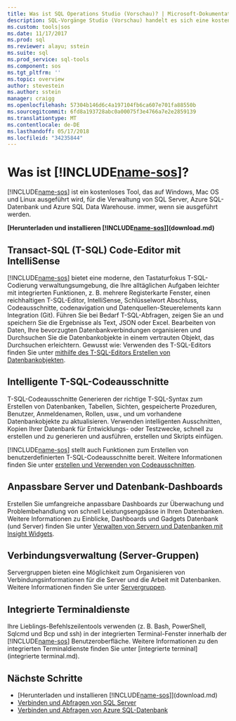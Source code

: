 ```yaml
---
title: Was ist SQL Operations Studio (Vorschau)? | Microsoft-Dokumentation
description: SQL-Vorgänge Studio (Vorschau) handelt es sich eine kostenlose, leicht, die unter Windows, Mac OS und Linux ausgeführt wird, für die Verwaltung von SQL Server, Azure SQL-Datenbank und Azure SQL Data Warehouse; immer, wenn sie ausgeführt werden.
ms.custom: tools|sos
ms.date: 11/17/2017
ms.prod: sql
ms.reviewer: alayu; sstein
ms.suite: sql
ms.prod_service: sql-tools
ms.component: sos
ms.tgt_pltfrm: ''
ms.topic: overview
author: stevestein
ms.author: sstein
manager: craigg
ms.openlocfilehash: 57304b146d6c4a197104fb6ca607e701fa88550b
ms.sourcegitcommit: 6fd8a193728abc0a00075f3e4766a7e2e2859139
ms.translationtype: MT
ms.contentlocale: de-DE
ms.lasthandoff: 05/17/2018
ms.locfileid: "34235844"
---
```

# <a name="what-is-includename-sosincludesname-sosmd"></a>Was ist [!INCLUDE[name-sos](../includes/name-sos.md)]?

[!INCLUDE[name-sos](../includes/name-sos-short.md)] ist ein kostenloses Tool, das auf Windows, Mac OS und Linux ausgeführt wird, für die Verwaltung von SQL Server, Azure SQL-Datenbank und Azure SQL Data Warehouse. immer, wenn sie ausgeführt werden.

**[Herunterladen und installieren [!INCLUDE[name-sos](../includes/name-sos-short.md)]](download.md)**


## <a name="transact-sql-t-sql-code-editor-with-intellisense"></a>Transact-SQL (T-SQL) Code-Editor mit IntelliSense

[!INCLUDE[name-sos](../includes/name-sos-short.md)] bietet eine moderne, den Tastaturfokus T-SQL-Codierung verwaltungsumgebung, die Ihre alltäglichen Aufgaben leichter mit integrierten Funktionen, z. B. mehrere Registerkarte Fenster, einen reichhaltigen T-SQL-Editor, IntelliSense, Schlüsselwort Abschluss, Codeausschnitte, codenavigation und Datenquellen-Steuerelements kann Integration (Git). Führen Sie bei Bedarf T-SQL-Abfragen, zeigen Sie an und speichern Sie die Ergebnisse als Text, JSON oder Excel. Bearbeiten von Daten, Ihre bevorzugten Datenbankverbindungen organisieren und Durchsuchen Sie die Datenbankobjekte in einem vertrauten Objekt, das Durchsuchen erleichtern. Gewusst wie: Verwenden des T-SQL-Editors finden Sie unter [mithilfe des T-SQL-Editors Erstellen von Datenbankobjekten](tutorial-sql-editor.md).

## <a name="smart-t-sql-code-snippets"></a>Intelligente T-SQL-Codeausschnitte

T-SQL-Codeausschnitte Generieren der richtige T-SQL-Syntax zum Erstellen von Datenbanken, Tabellen, Sichten, gespeicherte Prozeduren, Benutzer, Anmeldenamen, Rollen, usw., und um vorhandene Datenbankobjekte zu aktualisieren. Verwenden intelligenten Ausschnitten, Kopien Ihrer Datenbank für Entwicklungs- oder Testzwecke, schnell zu erstellen und zu generieren und ausführen, erstellen und Skripts einfügen.

[!INCLUDE[name-sos](../includes/name-sos-short.md)] stellt auch Funktionen zum Erstellen von benutzerdefinierten T-SQL-Codeausschnitte bereit. Weitere Informationen finden Sie unter [erstellen und Verwenden von Codeausschnitten](code-snippets.md).


## <a name="customizable-server-and-database-dashboards"></a>Anpassbare Server und Datenbank-Dashboards

Erstellen Sie umfangreiche anpassbare Dashboards zur Überwachung und Problembehandlung von schnell Leistungsengpässe in Ihren Datenbanken. Weitere Informationen zu Einblicke, Dashboards und Gadgets Datenbank (und Server) finden Sie unter [Verwalten von Servern und Datenbanken mit Insight Widgets](insight-widgets.md).

## <a name="connection-management-server-groups"></a>Verbindungsverwaltung (Server-Gruppen)

Servergruppen bieten eine Möglichkeit zum Organisieren von Verbindungsinformationen für die Server und die Arbeit mit Datenbanken. Weitere Informationen finden Sie unter [Servergruppen](server-groups.md).

## <a name="integrated-terminal"></a>Integrierte Terminaldienste

Ihre Lieblings-Befehlszeilentools verwenden (z. B. Bash, PowerShell, Sqlcmd und Bcp und ssh) in der integrierten Terminal-Fenster innerhalb der [!INCLUDE[name-sos](../includes/name-sos-short.md)] Benutzeroberfläche. Weitere Informationen zu den integrierten Terminaldienste finden Sie unter [integrierte terminal] (integrierte terminal.md).

## <a name="next-steps"></a>Nächste Schritte
- [Herunterladen und installieren [!INCLUDE[name-sos](../includes/name-sos-short.md)]](download.md)
- [Verbinden und Abfragen von SQL Server](quickstart-sql-server.md)
- [Verbinden und Abfragen von Azure SQL-Datenbank](quickstart-sql-database.md)